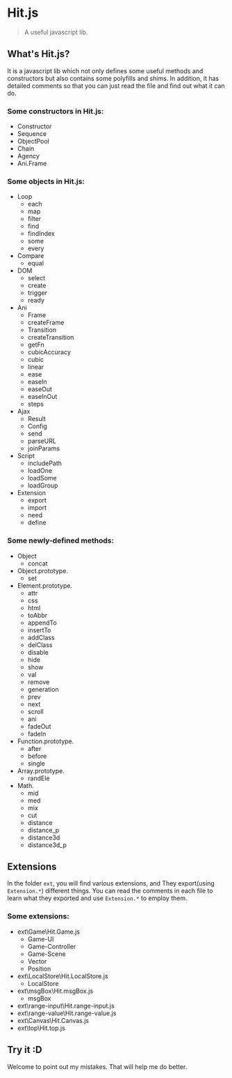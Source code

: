 # Hit.js

> A useful javascript lib.

## What's Hit.js?

It is a javascript lib which not only defines some useful methods and constructors but also contains some polyfills and shims. In addition, it has detailed comments so that you can just read the file and find out what it can do.

### Some constructors in Hit.js:

- Constructor
- Sequence
- ObjectPool
- Chain
- Agency
- Ani.Frame

### Some objects in Hit.js:

- Loop
    - each
    - map
    - filter
    - find
    - findIndex
    - some
    - every
- Compare
    - equal
- DOM
    - select
    - create
    - trigger
    - ready
- Ani
    - Frame
    - createFrame
    - Transition
    - createTransition
    - getFn
    - cubicAccuracy
    - cubic
    - linear
    - ease
    - easeIn
    - easeOut
    - easeInOut
    - steps
- Ajax
    - Result
    - Config
    - send
    - parseURL
    - joinParams
- Script
    - includePath
    - loadOne
    - loadSome
    - loadGroup
- Extension
    - export
    - import
    - need
    - define

### Some newly-defined methods:

- Object
    - concat
- Object.prototype.
    - set
- Element.prototype.
    - attr
    - css
    - html
    - toAbbr
    - appendTo
    - insertTo
    - addClass
    - delClass
    - disable
    - hide
    - show
    - val
    - remove
    - generation
    - prev
    - next
    - scroll
    - ani
    - fadeOut
    - fadeIn
- Function.prototype.
    - after
    - before
    - single
- Array.prototype.
    - randEle
- Math.
    - mid
    - med
    - mix
    - cut
    - distance
    - distance_p
    - distance3d
    - distance3d_p

## Extensions

In the folder `ext`, you will find various extensions, and They export(using `Extension.*`) different things. You can read the comments in each file to learn what they exported and use `Extension.*` to employ them.

### Some extensions:

- ext\Game\Hit.Game.js
    - Game-UI
    - Game-Controller
    - Game-Scene
    - Vector
    - Position
- ext\LocalStore\Hit.LocalStore.js
    - LocalStore
- ext\msgBox\Hit.msgBox.js
    - msgBox
- ext\range-input\Hit.range-input.js
- ext\range-value\Hit.range-value.js
- ext\Canvas\Hit.Canvas.js
- ext\top\Hit.top.js

## Try it :D

Welcome to point out my mistakes. That will help me do better.
